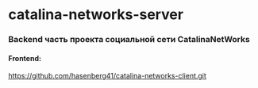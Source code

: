 # catalina-networks-server

### Backend часть проекта социальной сети CatalinaNetWorks
#### Frontend:
https://github.com/hasenberg41/catalina-networks-client.git
